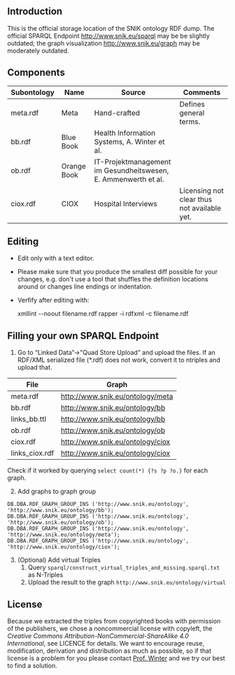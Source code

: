 ## Introduction
This is the official storage location of the SNIK ontology RDF dump. The official SPARQL Endpoint http://www.snik.eu/sparql may be be slightly outdated; the graph visualization http://www.snik.eu/graph may be moderately outdated.

## Components

| Subontology | Name | Source | Comments |
|---|---|-----|---|
|meta.rdf	|Meta	| Hand-crafted |	Defines general terms. |
|bb.rdf		|Blue Book | Health Information Systems, A. Winter et al. |
|ob.rdf		|Orange Book |IT-Projektmanagement im Gesundheitswesen, E. Ammenwerth et al. ||
|ciox.rdf	| CIOX | Hospital Interviews | Licensing not clear thus not available yet. |

## Editing

* Edit only with a text editor.
* Please make sure that you produce the smallest diff possible for your changes, e.g. don't use a tool that shuffles the definition locations around or changes line endings or indentation.
* Verfify after editing with:
    
    xmllint --noout filename.rdf
    rapper -i rdfxml -c filename.rdf

## Filling your own SPARQL Endpoint

1. Go to “Linked Data”->"Quad Store Upload” and upload the files. If an RDF/XML serialized file (*.rdf) does not work, convert it to ntriples and upload that.

|File| Graph|
|---|----|
|meta.rdf	|http://www.snik.eu/ontology/meta|
|bb.rdf 	|http://www.snik.eu/ontology/bb|
|links_bb.ttl |	http://www.snik.eu/ontology/bb|
|ob.rdf 	|http://www.snik.eu/ontology/ob|
|ciox.rdf |	http://www.snik.eu/ontology/ciox|
|links_ciox.rdf |	http://www.snik.eu/ontology/ciox|

Check if it worked by querying `select count(*) {?s ?p ?o.}` for each graph.

2. Add graphs to graph group

```
DB.DBA.RDF_GRAPH_GROUP_INS ('http://www.snik.eu/ontology', 'http://www.snik.eu/ontology/bb');
DB.DBA.RDF_GRAPH_GROUP_INS ('http://www.snik.eu/ontology', 'http://www.snik.eu/ontology/ob');
DB.DBA.RDF_GRAPH_GROUP_INS ('http://www.snik.eu/ontology', 'http://www.snik.eu/ontology/meta');
DB.DBA.RDF_GRAPH_GROUP_INS ('http://www.snik.eu/ontology', 'http://www.snik.eu/ontology/ciox');
```

3. (Optional) Add virtual Triples
   1. Query `sparql/construct_virtual_triples_and_missing.sparql.txt` as N-Triples
   2. Upload the result to the graph `http://www.snik.eu/ontology/virtual`

## License
Because we extracted the triples from copyrighted books with permission of the publishers, we chose a noncommercial license with copyleft, the *Creative Commons Attribution-NonCommercial-ShareAlike 4.0 International*, see LICENCE for details.
We want to encourage reuse, modification, derivation and distribution as much as possible, so if that license is a problem for you please contact [Prof. Winter](www.people.imise.uni-leipzig.de/alfred.winter) and we try our best to find a solution.
